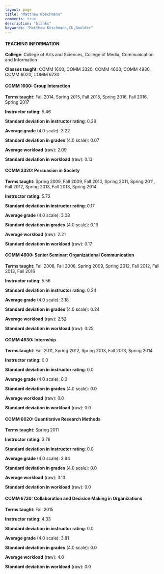 ```yaml
---
layout: page
title: "Matthew Koschmann" 
comments: true
description: "blanks"
keywords: "Matthew Koschmann,CU,Boulder"
---
```

<head>
<script src="https://ajax.googleapis.com/ajax/libs/jquery/2.1.3/jquery.min.js"></script>
<script src="https://dl.dropboxusercontent.com/s/pc42nxpaw1ea4o9/highcharts.js?dl=0"></script>
<!-- <script src="../assets/js/highcharts.js"></script> -->
<style type="text/css">@font-face {
	font-family: "Bebas Neue";
	src: url(https://www.filehosting.org/file/details/544349/BebasNeue Regular.otf) format("opentype");
	}
	h1.Bebas { 
		font-family: "Bebas Neue", Verdana, Tahoma;
	}
</style>
</head>
	   
#### TEACHING INFORMATION

**College**: College of Arts and Sciences, College of Media, Communication and Information

**Classes taught**: COMM 1600, COMM 3320, COMM 4600, COMM 4930, COMM 6020, COMM 6730

#### COMM 1600: Group Interaction

**Terms taught**: Fall 2014, Spring 2015, Fall 2015, Spring 2016, Fall 2016, Spring 2017

**Instructor rating**: 5.46

**Standard deviation in instructor rating**: 0.29

**Average grade** (4.0 scale): 3.22

**Standard deviation in grades** (4.0 scale): 0.07

**Average workload** (raw): 2.09

**Standard deviation in workload** (raw): 0.13

#### COMM 3320: Persuasion in Society

**Terms taught**: Spring 2009, Fall 2009, Fall 2010, Spring 2011, Spring 2011, Fall 2012, Spring 2013, Fall 2013, Spring 2014

**Instructor rating**: 5.72

**Standard deviation in instructor rating**: 0.17

**Average grade** (4.0 scale): 3.08

**Standard deviation in grades** (4.0 scale): 0.19

**Average workload** (raw): 2.21

**Standard deviation in workload** (raw): 0.17

#### COMM 4600: Senior Seminar: Organizational Communication

**Terms taught**: Fall 2008, Fall 2008, Spring 2009, Spring 2012, Fall 2012, Fall 2013, Fall 2016

**Instructor rating**: 5.56

**Standard deviation in instructor rating**: 0.24

**Average grade** (4.0 scale): 3.18

**Standard deviation in grades** (4.0 scale): 0.24

**Average workload** (raw): 2.52

**Standard deviation in workload** (raw): 0.25

#### COMM 4930: Internship

**Terms taught**: Fall 2011, Spring 2012, Spring 2013, Fall 2013, Spring 2014

**Instructor rating**: 0.0

**Standard deviation in instructor rating**: 0.0

**Average grade** (4.0 scale): 0.0

**Standard deviation in grades** (4.0 scale): 0.0

**Average workload** (raw): 0.0

**Standard deviation in workload** (raw): 0.0

#### COMM 6020: Quantitative Research Methods

**Terms taught**: Spring 2011

**Instructor rating**: 3.78

**Standard deviation in instructor rating**: 0.0

**Average grade** (4.0 scale): 3.84

**Standard deviation in grades** (4.0 scale): 0.0

**Average workload** (raw): 3.13

**Standard deviation in workload** (raw): 0.0

#### COMM 6730: Collaboration and Decision Making in Organizations

**Terms taught**: Fall 2015

**Instructor rating**: 4.33

**Standard deviation in instructor rating**: 0.0

**Average grade** (4.0 scale): 3.81

**Standard deviation in grades** (4.0 scale): 0.0

**Average workload** (raw): 4.0

**Standard deviation in workload** (raw): 0.0


